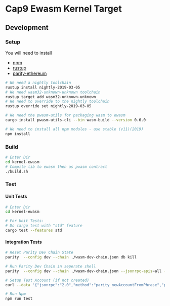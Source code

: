 # Cap9 Ewasm Kernel Target

## Development

### Setup
You will need to install

* [npm](https://nodejs.org/en/)
* [rustup](https://rustup.rs/)
* [parity-ethereum](https://wiki.parity.io/Setup)

```bash
# We need a nightly toolchain
rustup install nightly-2019-03-05
# We need wasm32-unknown-unknown toolchain
rustup target add wasm32-unknown-unknown
# We need to override to the nightly toolchain
rustup override set nightly-2019-03-05

# We need the pwasm-utils for packaging wasm to ewasm
cargo install pwasm-utils-cli --bin wasm-build --version 0.6.0

# We need to install all npm modules - use stable (v11)(2019)
npm install
```

### Build

```bash
# Enter Dir
cd kernel-ewasm
# Compile lib to ewasm then as pwasm contract
./build.sh
```

### Test

#### Unit Tests

```bash
# Enter Dir
cd kernel-ewasm

# For Unit Tests:
# Do cargo test with "std" feature
cargo test --features std
```

#### Integration Tests

```bash
# Reset Parity Dev Chain State
parity  --config dev --chain ./wasm-dev-chain.json db kill

# Run Parity Dev Chain in seperate shell
parity  --config dev --chain ./wasm-dev-chain.json --jsonrpc-apis=all --ws-apis=all --reseal-min-period 0 --gasprice 0

# Setup Test Account (if not created)
curl --data '{"jsonrpc":"2.0","method":"parity_newAccountFromPhrase","params":["user", "user"],"id":0}' -H "Content-Type: application/json" -X POST localhost:8545

# Run Npm 
npm run test

```
